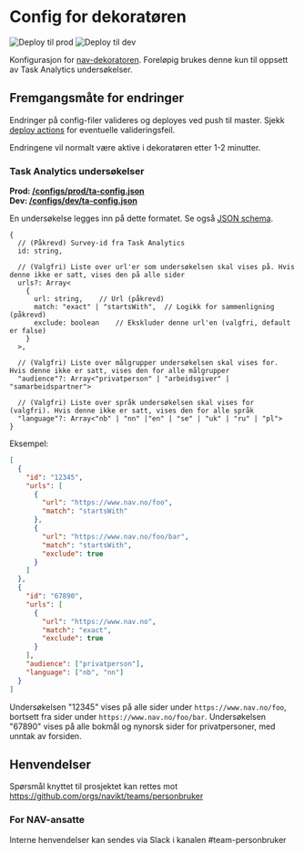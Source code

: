 # Config for dekoratøren
![Deploy til prod](https://github.com/navikt/nav-dekoratoren-config/actions/workflows/deploy-prod.yml/badge.svg)  ![Deploy til dev](https://github.com/navikt/nav-dekoratoren-config/actions/workflows/deploy-dev.yml/badge.svg)

Konfigurasjon for [nav-dekoratoren](https://github.com/navikt/nav-dekoratoren). Foreløpig brukes denne kun til oppsett av Task Analytics undersøkelser.

## Fremgangsmåte for endringer
Endringer på config-filer valideres og deployes ved push til master. Sjekk [deploy actions](https://github.com/navikt/nav-dekoratoren-config/actions) for eventuelle valideringsfeil.

Endringene vil normalt være aktive i dekoratøren etter 1-2 minutter.

### Task Analytics undersøkelser
**Prod: [/configs/prod/ta-config.json](https://github.com/navikt/nav-dekoratoren-config/blob/master/configs/prod/ta-config.json)** <br/>
**Dev: [/configs/dev/ta-config.json](https://github.com/navikt/nav-dekoratoren-config/blob/master/configs/dev/ta-config.json)**

En undersøkelse legges inn på dette formatet. Se også [JSON schema](https://github.com/navikt/nav-dekoratoren-config/blob/master/schemas/ta-config.schema.json).
```
{
  // (Påkrevd) Survey-id fra Task Analytics
  id: string,
  
  // (Valgfri) Liste over url'er som undersøkelsen skal vises på. Hvis denne ikke er satt, vises den på alle sider
  urls?: Array<
    {
      url: string,    // Url (påkrevd)
      match: "exact" | "startsWith",  // Logikk for sammenligning (påkrevd)
      exclude: boolean    // Ekskluder denne url'en (valgfri, default er false)
    }
  >,
  
  // (Valgfri) Liste over målgrupper undersøkelsen skal vises for. Hvis denne ikke er satt, vises den for alle målgrupper
  "audience"?: Array<"privatperson" | "arbeidsgiver" | "samarbeidspartner">
  
  // (Valgfri) Liste over språk undersøkelsen skal vises for (valgfri). Hvis denne ikke er satt, vises den for alle språk
  "language"?: Array<"nb" | "nn" |"en" | "se" | "uk" | "ru" | "pl">
}
```

Eksempel:
```json
[
  {
    "id": "12345",
    "urls": [
      {
        "url": "https://www.nav.no/foo",
        "match": "startsWith"
      },
      {
        "url": "https://www.nav.no/foo/bar",
        "match": "startsWith",
        "exclude": true
      }
    ]
  },
  {
    "id": "67890",
    "urls": [
      {
        "url": "https://www.nav.no",
        "match": "exact",
        "exclude": true
      }      
    ],
    "audience": ["privatperson"],
    "language": ["nb", "nn"]
  }
]
```

Undersøkelsen "12345" vises på alle sider under `https://www.nav.no/foo`, bortsett fra sider under `https://www.nav.no/foo/bar`.
Undersøkelsen "67890" vises på alle bokmål og nynorsk sider for privatpersoner, med unntak av forsiden. 

## Henvendelser

Spørsmål knyttet til prosjektet kan rettes mot https://github.com/orgs/navikt/teams/personbruker

### For NAV-ansatte

Interne henvendelser kan sendes via Slack i kanalen #team-personbruker
